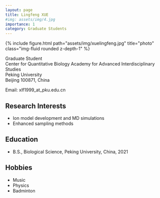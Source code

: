 ```yaml
---
layout: page
title: Lingfeng XUE
#img: assets/img/4.jpg
importance: 1
category: Graduate Students
---
```


<div class="row">
    <div class="col-sm-4 mt-3 mt-md-0">
        {% include figure.html path="assets/img/xuelingfeng.jpg" title="photo" class="img-fluid rounded z-depth-1" %}
    </div>
</div>

Graduate Student  
Center for Quantitative Biology
Academy for Advanced Interdisciplinary Studies  
Peking University  
Beijing 100871, China

Email: xlf1999_at_pku.edu.cn

## Research Interests

- Ion model development and MD simulations
- Enhanced sampling methods

## Education

- B.S., Biological Science, Peking University, China, 2021

## Hobbies

- Music
- Physics
- Badminton
